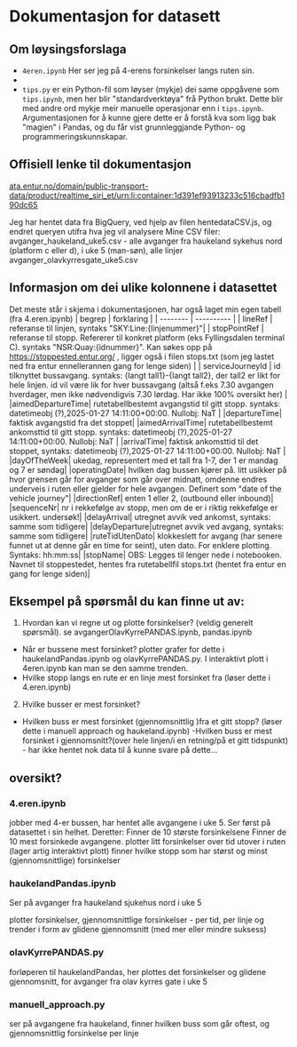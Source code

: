 # Dokumentasjon for datasett

## Om løysingsforslaga
- `4eren.ipynb` Her ser jeg på 4-erens forsinkelser langs ruten sin. 
- 
- `tips.py` er ein Python-fil som løyser (mykje) dei same oppgåvene som `tips.ipynb`, men her blir "standardverktøya" frå Python brukt. Dette blir med andre ord mykje meir manuelle operasjonar enn i `tips.ipynb`. Argumentasjonen for å kunne gjere dette er å forstå kva som ligg bak "magien" i Pandas, og du får vist grunnleggjande Python- og programmeringskunnskapar.

## Offisiell lenke til dokumentasjon

[ata.entur.no/domain/public-transport-data/product/realtime_siri_et/urn:li:container:1d391ef93913233c516cbadfb190dc65](ata.entur.no/domain/public-transport-data/product/realtime_siri_et/urn:li:container:1d391ef93913233c516cbadfb190dc65)

Jeg har hentet data fra BigQuery, ved hjelp av filen hentedataCSV.js, og endret queryen utifra hva jeg vil analysere
Mine CSV filer: 
avganger_haukeland_uke5.csv - alle avganger fra haukeland sykehus nord (platform c eller d), i uke 5 (man-søn), alle linjer
avganger_olavkyrresgate_uke5.csv


## Informasjon om dei ulike kolonnene i datasettet
Det meste står i skjema i dokumentasjonen, har også laget min egen tabell (fra 4.eren.ipynb)
| begrep   | forklaring |
| -------- | ---------- |
| lineRef  | referanse til linjen, syntaks "SKY:Line:{linjenummer}"|
| stopPointRef | referanse til stopp. Refererer til konkret platform (eks Fyllingsdalen terminal C). syntaks "NSR:Quay:{idnummer}". Kan søkes opp på https://stoppested.entur.org/ , ligger også i filen stops.txt (som jeg lastet ned fra entur ennellerannen gang for lenge siden) |
| serviceJourneyId   |  id tilknyttet bussavgang. syntaks: {langt tall1}-{langt tall2}, der tall2 er likt for hele linjen. id vil være lik for hver bussavgang (altså f.eks 7.30 avgangen hverdager, men ikke nødvendigvis 7.30 lørdag. Har ikke 100% oversikt her)   |
|aimedDepartureTime| rutetabellbestemt avgangstid til gitt stopp. syntaks: datetimeobj (?),2025-01-27 14:11:00+00:00. Nullobj: NaT |
|departureTime| faktisk avgangstid fra det stoppet|
|aimedArrivalTime| rutetabellbestemt ankomsttid til gitt stopp. syntaks: datetimeobj (?),2025-01-27 14:11:00+00:00. Nullobj: NaT |
|arrivalTime| faktisk ankomsttid til det stoppet, syntaks: datetimeobj (?),2025-01-27 14:11:00+00:00. Nullobj: NaT |
|dayOfTheWeek| ukedag, representert med et tall fra 1-7, der 1 er mandag og 7 er søndag|
|operatingDate| hvilken dag bussen kjører på. litt usikker på hvor grensen går for avganger som går over midnatt, omdenne endres underveis i ruten eller gjelder for hele avgangen. Definert som "date of the vehicle journey"|
|directionRef| enten 1 eller 2, (outbound eller inbound)|
|sequenceNr| nr i rekkefølge av stopp, men om de er i riktig rekkefølge er usikkert. undersøk!|
|delayArrival| utregnet avvik ved ankomst, syntaks: samme som tidligere|
|delayDeparture|utregnet avvik ved avgang, syntaks: samme som tidligere|
|ruteTidUtenDato| klokkeslett for avgang (har senere funnet ut at denne går en time for seint), uten dato. For enklere plotting. Syntaks: hh:mm:ss|
|stopName| OBS: Legges til lenger nede i notebooken. Navnet til stoppestedet, hentes fra rutetabellfil stops.txt (hentet fra entur en gang for lenge siden)|

## Eksempel på spørsmål du kan finne ut av:
1) Hvordan kan vi regne ut og plotte forsinkelser? (veldig generelt spørsmål). se avgangerOlavKyrrePANDAS.ipynb, pandas.ipynb
- Når er bussene mest forsinket? plotter grafer for dette i haukelandPandas.ipynb og olavKyrrePANDAS.py. I interaktivt plott i 4eren.ipynb kan man se den samme trenden.
- Hvilke stopp langs en rute er en linje mest forsinket fra (løser dette i 4.eren.ipynb)
2) Hvilke busser er mest forsinket? 
- Hvilken buss er mest forsinket (gjennomsnittlig )fra et gitt stopp? (løser dette i manuell approach og haukeland.ipynb)
-Hvilken buss er mest forsinket i gjennomsnitt?(over hele linjen/i en retning/på et gitt tidspunkt) - har ikke hentet nok data til å kunne svare på dette...



## oversikt?
### 4.eren.ipynb
jobber med 4-er bussen, har hentet alle avgangene i uke 5.
Ser først på datasettet i sin helhet.
Deretter:
Finner de 10 største forsinkelsene
Finner de 10 mest forsinkede avgangene.
 plotter litt forsinkelser over tid utover i ruten (lager artig interaktivt plott)
 finner hvilke stopp som har størst og minst (gjennomsnittlige) forsinkelser

### haukelandPandas.ipynb
Ser på avganger fra haukeland sjukehus nord i uke 5

plotter forsinkelser, gjennomsnittlige forsinkelser - per tid, per linje
 og trender i form av glidene gjennomsnitt (med mer eller mindre suksess)

### olavKyrrePANDAS.py
forløperen til haukelandPandas, her plottes det forsinkelser og glidene gjennomsnitt, for avganger fra olav kyrres gate i uke 5

### manuell_approach.py
ser på avgangene fra haukeland, finner hvilken buss som går oftest, og gjennomsnittlig forsinkelse per linje
